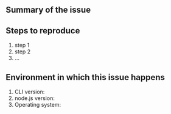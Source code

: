## Summary of the issue

## Steps to reproduce

1. step 1
2. step 2
3. ...

## Environment in which this issue happens

1. CLI version:
2. node.js version:
3. Operating system:
